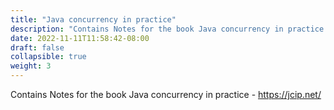 ```yaml
---
title: "Java concurrency in practice"
description: "Contains Notes for the book Java concurrency in practice - https://jcip.net/"
date: 2022-11-11T11:58:42-08:00
draft: false
collapsible: true
weight: 3
---
```


Contains Notes for the book Java concurrency in practice - https://jcip.net/